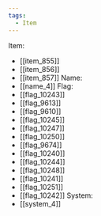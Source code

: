 ```yaml
---
tags:
  - Item
---
```

Item:
- [[item_855]]
- [[item_856]]
- [[item_857]]
Name:
- [[name_4]]
Flag:
- [[flag_10243]]
- [[flag_9613]]
- [[flag_9610]]
- [[flag_10245]]
- [[flag_10247]]
- [[flag_10250]]
- [[flag_9674]]
- [[flag_10240]]
- [[flag_10244]]
- [[flag_10248]]
- [[flag_10241]]
- [[flag_10251]]
- [[flag_10242]]
System:
- [[system_4]]
